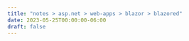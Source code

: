 ```yaml
---
title: "notes > asp.net > web-apps > blazor > blazored"
date: 2023-05-25T00:00:00-06:00
draft: false
---
```


